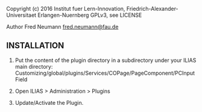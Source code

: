
Copyright (c) 2016 Institut fuer Lern-Innovation, Friedrich-Alexander-Universitaet Erlangen-Nuernberg
GPLv3, see LICENSE

Author Fred Neumann <fred.neumann@fau.de>


INSTALLATION
------------

1. Put the content of the plugin directory in a subdirectory under your ILIAS main directory:
Customizing/global/plugins/Services/COPage/PageComponent/PCInputField

2. Open ILIAS > Administration > Plugins

3. Update/Activate the Plugin.
